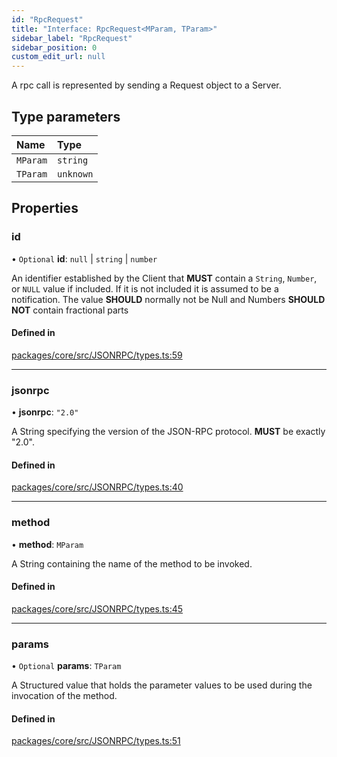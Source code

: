 ```yaml
---
id: "RpcRequest"
title: "Interface: RpcRequest<MParam, TParam>"
sidebar_label: "RpcRequest"
sidebar_position: 0
custom_edit_url: null
---
```


A rpc call is represented by sending a Request object to a Server.

## Type parameters

| Name | Type |
| :------ | :------ |
| `MParam` | `string` |
| `TParam` | `unknown` |

## Properties

### id

• `Optional` **id**: ``null`` \| `string` \| `number`

An identifier established by the Client that **MUST** contain a `String`, `Number`,
or `NULL` value if included.
If it is not included it is assumed to be a notification.
The value **SHOULD** normally not be Null and Numbers **SHOULD NOT** contain fractional parts

#### Defined in

[packages/core/src/JSONRPC/types.ts:59](https://github.com/LedgerHQ/wallet-api/blob/main/packages/core/src/JSONRPC/types.ts#L59)

___

### jsonrpc

• **jsonrpc**: ``"2.0"``

A String specifying the version of the JSON-RPC protocol. **MUST** be exactly "2.0".

#### Defined in

[packages/core/src/JSONRPC/types.ts:40](https://github.com/LedgerHQ/wallet-api/blob/main/packages/core/src/JSONRPC/types.ts#L40)

___

### method

• **method**: `MParam`

A String containing the name of the method to be invoked.

#### Defined in

[packages/core/src/JSONRPC/types.ts:45](https://github.com/LedgerHQ/wallet-api/blob/main/packages/core/src/JSONRPC/types.ts#L45)

___

### params

• `Optional` **params**: `TParam`

A Structured value that holds the parameter values
to be used during the invocation of the method.

#### Defined in

[packages/core/src/JSONRPC/types.ts:51](https://github.com/LedgerHQ/wallet-api/blob/main/packages/core/src/JSONRPC/types.ts#L51)
